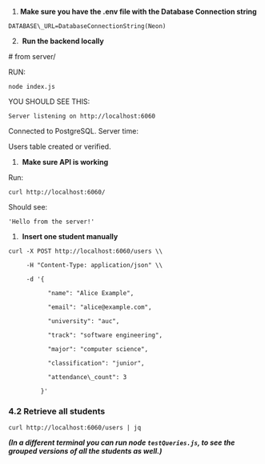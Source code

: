 1.  **Make sure you have the .env file with the Database Connection string**
    
```
DATABASE\_URL=DatabaseConnectionString(Neon)
```
2.   **Run the backend locally**
    

\# from server/

RUN:
```
node index.js
```
YOU SHOULD SEE THIS:
```
Server listening on http://localhost:6060
```
Connected to PostgreSQL. Server time: 

Users table created or verified.

1.   **Make sure API is working**
    

Run:
```
curl http://localhost:6060/
```
Should see:
```
'Hello from the server!'
```
1.   **Insert one student manually**
    
```
curl -X POST http://localhost:6060/users \\

     -H "Content-Type: application/json" \\

     -d '{

           "name": "Alice Example",

           "email": "alice@example.com",

           "university": "auc",

           "track": "software engineering",

           "major": "computer science",

           "classification": "junior",

           "attendance\_count": 3

         }'
```
### **4.2 Retrieve all students**
```
curl http://localhost:6060/users | jq
```
_**(In a different terminal you can run node ``` testQueries.js ```, to see the grouped versions of all the students as well.)**_